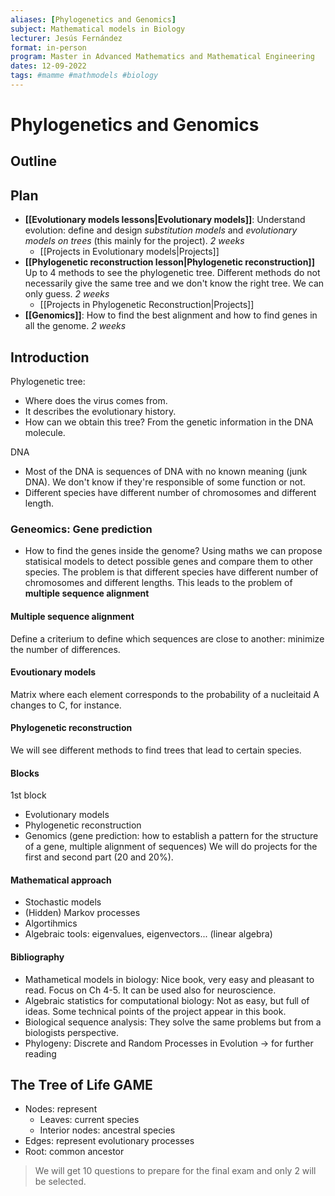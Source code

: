 ```yaml
---
aliases: [Phylogenetics and Genomics]
subject: Mathematical models in Biology
lecturer: Jesús Fernández
format: in-person
program: Master in Advanced Mathematics and Mathematical Engineering
dates: 12-09-2022
tags: #mamme #mathmodels #biology
---
```

# Phylogenetics and Genomics
## Outline
## Plan
- **[[Evolutionary models lessons|Evolutionary models]]**: Understand evolution: define and design *substitution models* and *evolutionary models on trees* (this mainly for the project). *2 weeks*
	- [[Projects in Evolutionary models|Projects]]
- **[[Phylogenetic reconstruction lesson|Phylogenetic reconstruction]]** Up to 4 methods to see the phylogenetic tree. Different methods do not necessarily give the same tree and we don't know the right tree. We can only guess. *2 weeks*
	- [[Projects in Phylogenetic Reconstruction|Projects]]
- **[[Genomics]]**: How to find the best alignment and how to find genes in all the genome. *2 weeks*


## Introduction
Phylogenetic tree:
- Where does the virus comes from.
- It describes the evolutionary history.
- How can we obtain this tree? From the genetic information in the DNA molecule. 

DNA
- Most of the DNA is sequences of DNA with no known meaning (junk DNA). We don't know if they're responsible of some function or not.
- Different species have different number of chromosomes and different length.

### Geneomics: Gene prediction
- How to find the genes inside the genome?
Using maths we can propose statisical models to detect possible genes and compare them to other species. The problem is that different species have different number of chromosomes and different lengths. This leads to the problem of **multiple sequence alignment**

#### Multiple sequence alignment
Define a criterium to define which sequences are close to another: minimize the number of differences.

#### Evoutionary models
Matrix where each element corresponds to the probability of a nucleitaid A changes to C, for instance. 

#### Phylogenetic reconstruction
We will see different methods to find trees that lead to certain species.

#### Blocks
1st block
- Evolutionary models
- Phylogenetic reconstruction
- Genomics (gene prediction: how to establish a pattern for the structure of a gene, multiple alignment of sequences)
We will do projects for the first and second part (20 and 20%).

#### Mathematical approach
- Stochastic models
- (Hidden) Markov processes
- Algortihmics
- Algebraic tools: eigenvalues, eigenvectors... (linear algebra)

#### Bibliography
- Mathametical models in biology: Nice book, very easy and pleasant to read. Focus on Ch 4-5. It can be used also for neuroscience.
- Algebraic statistics for computational biology: Not as easy, but full of ideas. Some technical points of the project appear in this book.
- Biological sequence analysis: They solve the same problems but from a biologists perspective. 
- Phylogeny: Discrete and Random Processes in Evolution -> for further reading

## The Tree of Life GAME
- Nodes: represent
	- Leaves: current species
	- Interior nodes: ancestral species
- Edges: represent evolutionary processes
- Root: common ancestor

> We will get 10 questions to prepare for the final exam and only 2 will be selected. 